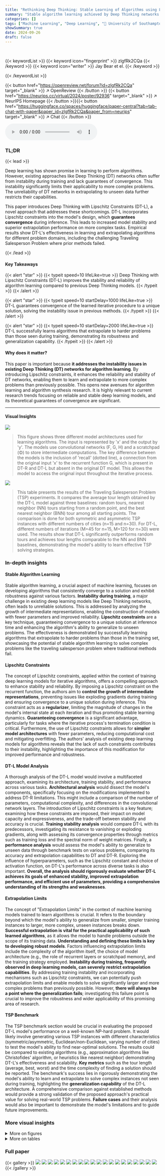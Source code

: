 ```yaml
---
title: "Rethinking Deep Thinking: Stable Learning of Algorithms using Lipschitz Constraints"
summary: "Stable algorithm learning achieved by Deep Thinking networks with Lipschitz Constraints, ensuring convergence and better extrapolation to complex problems."
categories: []
tags: ["Machine Learning", "Deep Learning", "🏢 University of Southampton",]
showSummary: true
date: 2024-09-26
draft: false
---
```


<br>

{{< keywordList >}}
{{< keyword icon="fingerprint" >}} zlgfRk2CQa {{< /keyword >}}
{{< keyword icon="writer" >}} Jay Bear et el. {{< /keyword >}}
 
{{< /keywordList >}}

{{< button href="https://openreview.net/forum?id=zlgfRk2CQa" target="_blank" >}}
↗ OpenReview
{{< /button >}}
{{< button href="https://neurips.cc/virtual/2024/poster/92936" target="_blank" >}}
↗ NeurIPS Homepage
{{< /button >}}{{< button href="https://huggingface.co/spaces/huggingface/paper-central?tab=tab-chat-with-paper&paper_id=zlgfRk2CQa&paper_from=neurips" target="_blank" >}}
↗ Chat
{{< /button >}}



<audio controls>
    <source src="https://ai-paper-reviewer.com/zlgfRk2CQa/podcast.wav" type="audio/wav">
    Your browser does not support the audio element.
</audio>


### TL;DR


{{< lead >}}

Deep learning has shown promise in learning to perform algorithms. However, existing approaches like Deep Thinking (DT) networks often suffer from instability during training and lack guarantees of convergence.  This instability significantly limits their applicability to more complex problems.  The unreliability of DT networks in extrapolating to unseen data further restricts their capabilities.

This paper introduces Deep Thinking with Lipschitz Constraints (DT-L), a novel approach that addresses these shortcomings. DT-L incorporates Lipschitz constraints into the model's design, which **guarantees convergence** during inference.  This leads to increased model stability and superior extrapolation performance on more complex tasks. Empirical results show DT-L's effectiveness in learning and extrapolating algorithms for different problem domains, including the challenging Traveling Salesperson Problem where prior methods failed. 

{{< /lead >}}


#### Key Takeaways

{{< alert "star" >}}
{{< typeit speed=10 lifeLike=true >}} Deep Thinking with Lipschitz Constraints (DT-L) improves the stability and reliability of algorithm learning compared to previous Deep Thinking models. {{< /typeit >}}
{{< /alert >}}

{{< alert "star" >}}
{{< typeit speed=10 startDelay=1000 lifeLike=true >}} DT-L guarantees convergence of the learned iterative procedure to a unique solution, solving the instability issue in previous methods. {{< /typeit >}}
{{< /alert >}}

{{< alert "star" >}}
{{< typeit speed=10 startDelay=2000 lifeLike=true >}} DT-L successfully learns algorithms that extrapolate to harder problems than those seen during training, demonstrating its robustness and generalization capability. {{< /typeit >}}
{{< /alert >}}

#### Why does it matter?
This paper is important because **it addresses the instability issues in existing Deep Thinking (DT) networks for algorithm learning**. By introducing Lipschitz constraints, it enhances the reliability and stability of DT networks, enabling them to learn and extrapolate to more complex problems than previously possible. This opens new avenues for algorithm learning and algorithm synthesis research.  It is highly relevant to current research trends focusing on reliable and stable deep learning models, and its theoretical guarantees of convergence are significant. 

------
#### Visual Insights



![](https://ai-paper-reviewer.com/zlgfRk2CQa/figures_0_1.jpg)

> This figure shows three different model architectures used for learning algorithms.  The input is represented by 'x' and the output by 'y'.  The models use convolutional networks (F, G, H) and a scratchpad (Φ) to store intermediate computations. The key difference between the models is the inclusion of 'recall' (dotted line), a connection from the original input 'x' to the recurrent function G, which is present in DT-R and DT-L but absent in the original DT model.  This allows the model to access the original input throughout the iterative process.





![](https://ai-paper-reviewer.com/zlgfRk2CQa/tables_8_1.jpg)

> This table presents the results of the Traveling Salesperson Problem (TSP) experiments. It compares the average tour length obtained by the DT-L model against three baselines: random tours, nearest neighbor (NN) tours starting from a random point, and the best nearest neighbor (BNN) tour among all starting points. The comparison is done for both symmetric and asymmetric TSP instances with different numbers of cities (n=15 and n=30). For DT-L, different numbers of iterations (M=45 for n=15, M=120 for n=30) were used. The results show that DT-L significantly outperforms random tours and achieves tour lengths comparable to the NN and BNN baselines, demonstrating the model's ability to learn effective TSP solving strategies.





### In-depth insights


#### Stable Algorithm Learning
Stable algorithm learning, a crucial aspect of machine learning, focuses on developing algorithms that consistently converge to a solution and exhibit robustness against various factors.  **Instability during training**, a major challenge in existing deep learning models like Deep Thinking networks, often leads to unreliable solutions. This is addressed by analyzing the growth of intermediate representations, enabling the construction of models with fewer parameters and improved reliability.  **Lipschitz constraints** are a key technique, guaranteeing convergence to a unique solution at inference time and enhancing the algorithm's ability to generalize to unseen problems. The effectiveness is demonstrated by successfully learning algorithms that extrapolate to harder problems than those in the training set, showcasing the potential of stable algorithm learning to solve complex problems like the traveling salesperson problem where traditional methods fail.

#### Lipschitz Constraints
The concept of Lipschitz constraints, applied within the context of training deep learning models for iterative algorithms, offers a compelling approach to enhance stability and reliability. By imposing a Lipschitz constraint on the recurrent function, the authors aim to **control the growth of intermediate representations**, preventing issues like exploding gradients during training and ensuring convergence to a unique solution during inference.  This constraint acts as a **regularizer**, limiting the magnitude of changes in the model's internal state at each iteration and thus promoting stable learning dynamics.  **Guaranteeing convergence** is a significant advantage, particularly for tasks where the iterative process's termination condition is critical.  Furthermore, the use of Lipschitz constraints allows for **simpler model architectures** with fewer parameters, reducing computational cost and mitigating overfitting. The authors' analysis of existing deep learning models for algorithms reveals that the lack of such constraints contributes to their instability, highlighting the importance of this modification for improved performance and robustness.

#### DT-L Model Analysis
A thorough analysis of the DT-L model would involve a multifaceted approach, examining its architecture, training stability, and performance across various tasks.  **Architectural analysis** would dissect the model's components, specifically focusing on the modifications implemented to address DT-R limitations. This might include a comparison of the number of parameters, computational complexity, and differences in the convolutional network layers. The introduction of Lipschitz constraints is a key feature; examining how these constraints are imposed, their impact on model capacity and expressiveness, and the trade-off between stability and accuracy is crucial.  **Training stability analysis** would compare DT-L with its predecessors, investigating its resistance to vanishing or exploding gradients, along with assessing its convergence properties through metrics such as training loss and the spectral norm of weight matrices.  Finally, a **performance analysis** would assess the model's ability to generalize to unseen data through benchmark tests on various problems, comparing its accuracy and extrapolation capabilities to DT and DT-R.  Exploring the influence of hyperparameters, such as the Lipschitz constant and choice of activation function, on DT-L's performance across diverse tasks is also important. **Overall, the analysis should rigorously evaluate whether DT-L achieves its goals of enhanced stability, improved extrapolation performance, and efficient use of parameters, providing a comprehensive understanding of its strengths and weaknesses**.

#### Extrapolation Limits
The concept of "Extrapolation Limits" in the context of machine learning models trained to learn algorithms is crucial.  It refers to the boundary beyond which the model's ability to generalize from smaller, simpler training instances to larger, more complex, unseen instances breaks down.  **Successful extrapolation is vital for the practical applicability of such learned algorithms**, as it allows the model to handle problems outside the scope of its training data.  **Understanding and defining these limits is key to developing robust models**. Factors influencing extrapolation limits include the complexity of the algorithm itself, the choice of model architecture (e.g., the role of recurrent layers or scratchpad memory), and the training strategy employed. **Instability during training, frequently observed in deep learning models, can severely restrict extrapolation capabilities**. By addressing training instability and incorporating mechanisms such as Lipschitz constraints, we can potentially push extrapolation limits and enable models to solve significantly larger and more complex problems than previously possible.  However, **there will always be a point where the generalization fails**; investigating this failure point is crucial to improve the robustness and wider applicability of this promising area of research.

#### TSP Benchmark
The TSP benchmark section would be crucial in evaluating the proposed DT-L model's performance on a well-known NP-hard problem.  It would likely involve generating various TSP instances with different characteristics (symmetric/asymmetric, Euclidean/non-Euclidean, varying number of cities) to test the model's ability to find near-optimal solutions. The results could be compared to existing algorithms (e.g., approximation algorithms like Christofides' algorithm, or heuristics like nearest neighbor) demonstrating DT-L's effectiveness and scalability. **Key metrics** such as the tour length (average, best, worst) and the time complexity of finding a solution should be reported.  The benchmark's success lies in rigorously demonstrating the model's ability to learn and extrapolate to solve complex instances not seen during training, highlighting the **generalization capability** of the DT-L architecture.  A comprehensive comparison against established methods would provide a strong validation of the proposed approach's practical value for solving real-world TSP problems. **Failure cases** and their analysis would also be important to demonstrate the model's limitations and to guide future improvements.


### More visual insights

<details>
<summary>More on figures
</summary>


![](https://ai-paper-reviewer.com/zlgfRk2CQa/figures_2_1.jpg)

> This figure shows the distribution of spectral norms for the convolutional layers in the recurrent part of the DT-R model.  The spectral norm is a measure of how much the magnitude of the output of a layer changes relative to its input; a value of 1 indicates no change.  The violin plots show the distribution across 30 different prefix-sum solving models (width=32).  The plot indicates that in most cases, the spectral norm is greater than 1, meaning the magnitude of the activations increases as it passes through each layer. This contributes to instability in the training and extrapolation behavior of the DT-R model.


![](https://ai-paper-reviewer.com/zlgfRk2CQa/figures_3_1.jpg)

> This figure shows the training stability of Deep Thinking with Recall (DT-R) models for solving prefix sums problems with varying model widths (w).  It plots the mean cross-entropy loss across 10 different model initializations at each training epoch for widths w = 16, 32, 64, 128, and 256.  Narrower models (small w) exhibit more stable training, although convergence isn't guaranteed, while wider models show a higher likelihood of reaching a low loss but also experience significant instability and even model failure (NaN loss) due to loss spikes.


![](https://ai-paper-reviewer.com/zlgfRk2CQa/figures_6_1.jpg)

> This figure compares the performance of two models, DT-R and DT-L, on the prefix sums problem.  DT-R shows unstable performance across multiple runs, with some models failing to reach high accuracy, while DT-L demonstrates much more consistent and reliable performance, achieving high accuracy across nearly all runs.  The rightmost plot shows the mean accuracy for each model, highlighting the significant improvement in stability and accuracy provided by DT-L.


![](https://ai-paper-reviewer.com/zlgfRk2CQa/figures_7_1.jpg)

> This figure compares the performance of two different models, DT-R and DT-L, on the prefix sums problem. The left two plots show the accuracy of 30 different models for each architecture, trained with different random initial weights. The right plot displays the mean performance for each architecture. DT-L demonstrates better and more consistent accuracy across all models.  The shaded areas represent 95% confidence intervals.


![](https://ai-paper-reviewer.com/zlgfRk2CQa/figures_7_2.jpg)

> This figure compares the performance of Deep Thinking with Recall (DT-R) and Deep Thinking with Lipschitz Constraints (DT-L) models on a prefix sum problem.  Thirty models of each type were trained independently from random initializations. The left plots show the accuracy of each model on 512-bit test instances, plotted against the number of test-time iterations. The right plot presents the average accuracy for each model type. The results show DT-L's improved stability and accuracy on larger problems.


![](https://ai-paper-reviewer.com/zlgfRk2CQa/figures_12_1.jpg)

> This figure shows three different model architectures for learning algorithms.  The input is x, and the output is y. All models use convolutional neural networks (F, G, H) that can handle variable-sized inputs. A scratchpad (phi) acts as a working memory. The main difference between the models is how they handle recall of the original input. The original Deep Thinking (DT) model did not include recall, while the Deep Thinking with Recall (DT-R) and Deep Thinking with Lipschitz Constraints (DT-L) models do.


![](https://ai-paper-reviewer.com/zlgfRk2CQa/figures_12_2.jpg)

> This figure shows three different recurrent neural network architectures used for learning algorithms.  The input x is processed by a convolutional network F to produce an initial state. This state is iteratively updated by another convolutional network G (with the original input x also included in DT-R and DT-L).  The updated state is further processed by a final convolutional network H to produce the output y.  The scratchpad φ represents working memory during this iterative process. The differences between DT, DT-R, and DT-L lie in the inclusion (DT-R and DT-L) or exclusion (DT) of a connection from the original input x to the state update function G, which is represented by a dotted line in the diagram.  This 'recall' mechanism is a key improvement.


![](https://ai-paper-reviewer.com/zlgfRk2CQa/figures_12_3.jpg)

> This figure shows three different recurrent neural network architectures for learning algorithms.  The input is denoted by 'x' and the output by 'y'.  The networks use convolutional layers (F, G, H) and a scratchpad (φ) to store intermediate computations.  The key difference between the three architectures is the incorporation of 'recall'. The original DT model lacks recall, while the improved DT-R and the proposed DT-L model both include a recall connection (dotted line in DT-R, solid line in DT-L), allowing the network to access the original input at each iteration.


![](https://ai-paper-reviewer.com/zlgfRk2CQa/figures_13_1.jpg)

> This figure shows three different model architectures for learning algorithms.  The input is x, and the output is y.  The models use convolutional neural networks (F, G, and H) and a scratchpad (φ) to store intermediate results.  The key difference between the models is the inclusion or exclusion of a 'recall' connection (dotted line).  The original Deep Thinking (DT) model lacked recall, while the improved Deep Thinking with Recall (DT-R) and the Deep Thinking with Lipschitz Constraints (DT-L) models include it.  This connection allows the models to use the original input (x) at every iteration, which improves performance.


![](https://ai-paper-reviewer.com/zlgfRk2CQa/figures_16_1.jpg)

> This figure shows the mean training loss for prefix-sum solving models with different widths (w). Each line represents the average training loss across 10 models, each initialized randomly. The dotted vertical lines highlight points where the training loss becomes NaN (Not a Number) or infinite, indicating model failure.  The figure extends the results shown in Figure 3 of the main paper, providing additional data points to illustrate the effect of model width on training stability for Deep Thinking with Recall models.


![](https://ai-paper-reviewer.com/zlgfRk2CQa/figures_17_1.jpg)

> This figure compares the performance of Deep Thinking with Recall (DT-R) and Deep Thinking with Lipschitz Constraints (DT-L) models on the mazes problem.  Smaller models (width w=32) were trained on smaller mazes (17x17) and then tested on larger mazes (33x33) to evaluate their ability to extrapolate. The plots show the solution accuracy for 14 different model runs on the larger mazes, with different iterations (M) at inference time. The right-hand plot shows the average accuracy across these 14 runs.  Shaded areas represent 95% confidence intervals.


![](https://ai-paper-reviewer.com/zlgfRk2CQa/figures_17_2.jpg)

> This figure compares the performance of Deep Thinking with Recall (DT-R) and Deep Thinking with Lipschitz Constraints (DT-L) models on a prefix sum problem.  The left two subplots show the accuracy of 30 independently trained DT-R and DT-L models on 512-bit test instances, illustrating the variability in model performance. The right subplot shows the average accuracy across all 30 models for both DT-R and DT-L.  The shaded regions represent 95% confidence intervals.  This figure highlights DT-L's improved stability and performance compared to DT-R in solving larger problem instances.


![](https://ai-paper-reviewer.com/zlgfRk2CQa/figures_18_1.jpg)

> This figure compares the performance of DT-R and DT-L models with and without batch normalization on the prefix sum task.  The x-axis represents the number of iterations (M) at inference time, while the y-axis shows the solution accuracy.  The shaded regions indicate the 95% confidence intervals. The results demonstrate the impact of batch normalization on model stability and accuracy in extrapolating to larger problems.


</details>




<details>
<summary>More on tables
</summary>


![](https://ai-paper-reviewer.com/zlgfRk2CQa/tables_14_1.jpg)
> This table presents the training time and peak memory usage for different models used in the experiments. The models are trained on different problems (Prefix Sums, Mazes, Chess Puzzles) with varying widths (w). Training times are provided in hours:minutes, and peak memory usage is given in GB. The hardware used for training is also specified.

![](https://ai-paper-reviewer.com/zlgfRk2CQa/tables_14_2.jpg)
> This table shows the training time and peak memory usage for different models used in the paper. The spectral normalized weights are cached to improve training time. The models are trained for different problems such as prefix sums, mazes, and chess puzzles, and the training time and memory usage are measured for each model.

![](https://ai-paper-reviewer.com/zlgfRk2CQa/tables_14_3.jpg)
> This table shows the training time and peak memory usage for different models trained using spectral normalized weight caching. The models were trained for three different problems (Prefix Sums, Mazes, and Chess Puzzles).  The table includes the model's width (w), the problem type, the batch size, the number of epochs, the hardware used, the training time (in hours and minutes), and the peak memory usage (in GB).

![](https://ai-paper-reviewer.com/zlgfRk2CQa/tables_18_1.jpg)
> This table presents the training time and peak memory usage for different models trained on various problems (Prefix Sums, Mazes, Chess Puzzles).  The models are categorized by type (DT-R and DT-L) and width (w).  Training times are given in hours and minutes, while memory usage is in GB.  The table helps to compare the computational efficiency of the different models and their ability to scale to more complex problems.

![](https://ai-paper-reviewer.com/zlgfRk2CQa/tables_18_2.jpg)
> This table presents the training time and peak memory usage for different models using the Deep Thinking with Lipschitz Constraints (DT-L) model, with spectral normalized weight caching. The results are categorized by model (width w), problem type (Prefix Sums, Mazes, Chess Puzzles), batch size, number of epochs, hardware used (RTX8000), training time (in hours:minutes), and peak memory usage (in GB).

</details>




### Full paper

{{< gallery >}}
<img src="https://ai-paper-reviewer.com/zlgfRk2CQa/1.png" class="grid-w50 md:grid-w33 xl:grid-w25" />
<img src="https://ai-paper-reviewer.com/zlgfRk2CQa/2.png" class="grid-w50 md:grid-w33 xl:grid-w25" />
<img src="https://ai-paper-reviewer.com/zlgfRk2CQa/3.png" class="grid-w50 md:grid-w33 xl:grid-w25" />
<img src="https://ai-paper-reviewer.com/zlgfRk2CQa/4.png" class="grid-w50 md:grid-w33 xl:grid-w25" />
<img src="https://ai-paper-reviewer.com/zlgfRk2CQa/5.png" class="grid-w50 md:grid-w33 xl:grid-w25" />
<img src="https://ai-paper-reviewer.com/zlgfRk2CQa/6.png" class="grid-w50 md:grid-w33 xl:grid-w25" />
<img src="https://ai-paper-reviewer.com/zlgfRk2CQa/7.png" class="grid-w50 md:grid-w33 xl:grid-w25" />
<img src="https://ai-paper-reviewer.com/zlgfRk2CQa/8.png" class="grid-w50 md:grid-w33 xl:grid-w25" />
<img src="https://ai-paper-reviewer.com/zlgfRk2CQa/9.png" class="grid-w50 md:grid-w33 xl:grid-w25" />
<img src="https://ai-paper-reviewer.com/zlgfRk2CQa/10.png" class="grid-w50 md:grid-w33 xl:grid-w25" />
<img src="https://ai-paper-reviewer.com/zlgfRk2CQa/11.png" class="grid-w50 md:grid-w33 xl:grid-w25" />
<img src="https://ai-paper-reviewer.com/zlgfRk2CQa/12.png" class="grid-w50 md:grid-w33 xl:grid-w25" />
<img src="https://ai-paper-reviewer.com/zlgfRk2CQa/13.png" class="grid-w50 md:grid-w33 xl:grid-w25" />
<img src="https://ai-paper-reviewer.com/zlgfRk2CQa/14.png" class="grid-w50 md:grid-w33 xl:grid-w25" />
<img src="https://ai-paper-reviewer.com/zlgfRk2CQa/15.png" class="grid-w50 md:grid-w33 xl:grid-w25" />
<img src="https://ai-paper-reviewer.com/zlgfRk2CQa/16.png" class="grid-w50 md:grid-w33 xl:grid-w25" />
<img src="https://ai-paper-reviewer.com/zlgfRk2CQa/17.png" class="grid-w50 md:grid-w33 xl:grid-w25" />
<img src="https://ai-paper-reviewer.com/zlgfRk2CQa/18.png" class="grid-w50 md:grid-w33 xl:grid-w25" />
<img src="https://ai-paper-reviewer.com/zlgfRk2CQa/19.png" class="grid-w50 md:grid-w33 xl:grid-w25" />
<img src="https://ai-paper-reviewer.com/zlgfRk2CQa/20.png" class="grid-w50 md:grid-w33 xl:grid-w25" />
{{< /gallery >}}